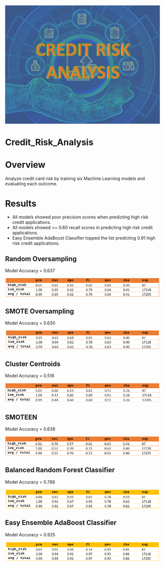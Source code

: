 ![](resourcesCR/CRA0.png) 

# Credit_Risk_Analysis

# Overview
Analyze credit card risk by training six Machine Learning models and evaluating each outcome.

# Results
* All models showed poor precision scores when predicting high risk credit applications.
* All models showed >= 0.60 recall scores in predicting high risk credit applications.
* Easy Ensemble AdaBoost Classifier topped the list predicting 0.91 high risk credit applications.
## Random Oversampling

 Model Accuracy = 0.637
 
 ![](resourcesCR/CRA1.png) 
 
## SMOTE Oversampling
Model Accuracy = 0.630

 ![](resourcesCR/CRA2.png) 

## Cluster Centroids
Model Accuracy = 0.516

 ![](resourcesCR/CRA3.png) 
 
## SMOTEEN
Model Accuracy = 0.638

![](resourcesCR/CRA4.png) 

## Balanced Random Forest Classifier
Model Accuracy = 0.788

![](resourcesCR/CRA5.png) 

## Easy Ensemble AdaBoost Classifier
Model Accuracy = 0.925

![](resourcesCR/CRA6.png)
 
 


